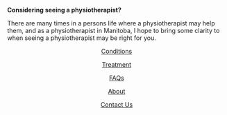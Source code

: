 **Considering seeing a physiotherapist?**

There are many times in a persons life where a physiotherapist may help them, and as a physiotherapist in Manitoba, I hope to bring some clarity to when seeing a physiotherapist may be right for you. 

<div align="center">
   
[Conditions](https://klattphysio.github.io/conditions)

[Treatment](https://klattphysio.github.io/treatment) 
    
[FAQs](https://klattphysio.github.io/faqs)
    
[About](https://klattphysio.github.io/about)
    
[Contact Us](https://klattphysio.github.io/contact)

</div>
